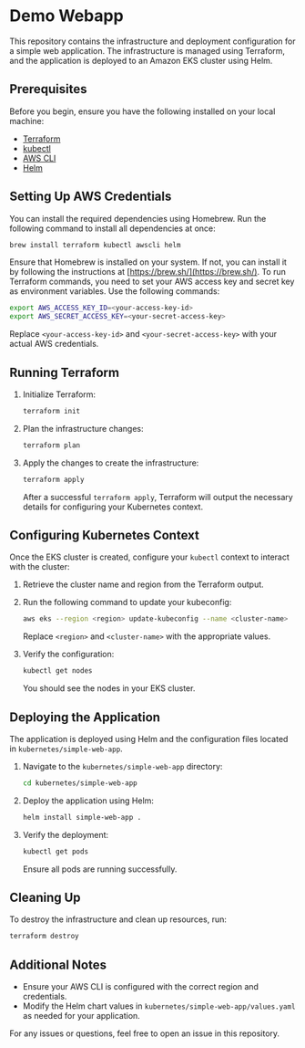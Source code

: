 # Demo Webapp

This repository contains the infrastructure and deployment configuration for a simple web application. The infrastructure is managed using Terraform, and the application is deployed to an Amazon EKS cluster using Helm.

## Prerequisites

Before you begin, ensure you have the following installed on your local machine:
- [Terraform](https://www.terraform.io/downloads.html)
- [kubectl](https://kubernetes.io/docs/tasks/tools/)
- [AWS CLI](https://aws.amazon.com/cli/)
- [Helm](https://helm.sh/docs/intro/install/)

## Setting Up AWS Credentials
You can install the required dependencies using Homebrew. Run the following command to install all dependencies at once:

```bash
brew install terraform kubectl awscli helm
```

Ensure that Homebrew is installed on your system. If not, you can install it by following the instructions at [https://brew.sh/](https://brew.sh/).
To run Terraform commands, you need to set your AWS access key and secret key as environment variables. Use the following commands:

```bash
export AWS_ACCESS_KEY_ID=<your-access-key-id>
export AWS_SECRET_ACCESS_KEY=<your-secret-access-key>
```

Replace `<your-access-key-id>` and `<your-secret-access-key>` with your actual AWS credentials.

## Running Terraform

1. Initialize Terraform:
    ```bash
    terraform init
    ```

2. Plan the infrastructure changes:
    ```bash
    terraform plan
    ```

3. Apply the changes to create the infrastructure:
    ```bash
    terraform apply
    ```

    After a successful `terraform apply`, Terraform will output the necessary details for configuring your Kubernetes context.

## Configuring Kubernetes Context

Once the EKS cluster is created, configure your `kubectl` context to interact with the cluster:

1. Retrieve the cluster name and region from the Terraform output.
2. Run the following command to update your kubeconfig:
    ```bash
    aws eks --region <region> update-kubeconfig --name <cluster-name>
    ```

    Replace `<region>` and `<cluster-name>` with the appropriate values.

3. Verify the configuration:
    ```bash
    kubectl get nodes
    ```

    You should see the nodes in your EKS cluster.

## Deploying the Application

The application is deployed using Helm and the configuration files located in `kubernetes/simple-web-app`.

1. Navigate to the `kubernetes/simple-web-app` directory:
    ```bash
    cd kubernetes/simple-web-app
    ```

2. Deploy the application using Helm:
    ```bash
    helm install simple-web-app .
    ```

3. Verify the deployment:
    ```bash
    kubectl get pods
    ```

    Ensure all pods are running successfully.

## Cleaning Up

To destroy the infrastructure and clean up resources, run:
```bash
terraform destroy
```

## Additional Notes

- Ensure your AWS CLI is configured with the correct region and credentials.
- Modify the Helm chart values in `kubernetes/simple-web-app/values.yaml` as needed for your application.

For any issues or questions, feel free to open an issue in this repository.